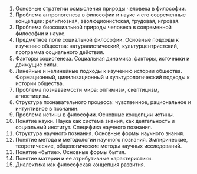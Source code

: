 1. Основные стратегии осмысления природы человека в философии.
2. Проблема антропогенеза в философии и науке и его современные концепции: религиозная, эволюционистская, трудовая, игровая.
3. Проблема биосоциальной природы человека в современной философии и науке.
4. Предметное поле социальной философии. Основные подходы к изучению общества: натуралистический, культурцентристский, программа социального действия.
5. Факторы социогенеза. Социальная динамика: факторы, источники и движущие силы.
6. Линейные и нелинейные подходы к изучению истории общества. Формационный, цивилизационный и культурологический подходы к истории общества.
7. Проблема познаваемости мира: оптимизм, скептицизм, агностицизм.
8. Структура познавательного процесса: чувственное, рациональное и интуитивное в познании.
9. Проблема истины в философии. Основные концепции истины.
10. Понятие науки. Наука как система знания, как деятельность и социальный институт. Специфика научного познания.
11. Структура научного познания. Основные формы научного знания.
12. Понятие метода и методологии научного познания. Эмпирические, теоретические, общелогические методы научных исследований.
13. Понятие «бытие». Основные формы бытия.
14. Понятие материи и ее атрибутивные характеристики.
15. Диалектика как философская концепция развития.